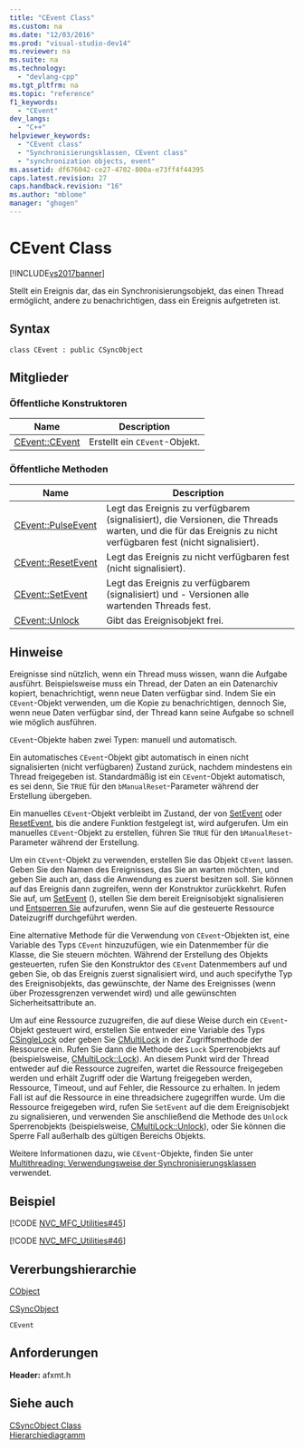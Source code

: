 ```yaml
---
title: "CEvent Class"
ms.custom: na
ms.date: "12/03/2016"
ms.prod: "visual-studio-dev14"
ms.reviewer: na
ms.suite: na
ms.technology: 
  - "devlang-cpp"
ms.tgt_pltfrm: na
ms.topic: "reference"
f1_keywords: 
  - "CEvent"
dev_langs: 
  - "C++"
helpviewer_keywords: 
  - "CEvent class"
  - "Synchronisierungsklassen, CEvent class"
  - "synchronization objects, event"
ms.assetid: df676042-ce27-4702-800a-e73ff4f44395
caps.latest.revision: 27
caps.handback.revision: "16"
ms.author: "mblome"
manager: "ghogen"
---
```

# CEvent Class
[!INCLUDE[vs2017banner](../../assembler/inline/includes/vs2017banner.md)]

Stellt ein Ereignis dar, das ein Synchronisierungsobjekt, das einen Thread ermöglicht, andere zu benachrichtigen, dass ein Ereignis aufgetreten ist.  
  
## Syntax  
  
```  
class CEvent : public CSyncObject  
```  
  
## Mitglieder  
  
### Öffentliche Konstruktoren  
  
|Name|Description|  
|----------|-----------------|  
|[CEvent::CEvent](../Topic/CEvent::CEvent.md)|Erstellt ein `CEvent`\-Objekt.|  
  
### Öffentliche Methoden  
  
|Name|Description|  
|----------|-----------------|  
|[CEvent::PulseEvent](../Topic/CEvent::PulseEvent.md)|Legt das Ereignis zu verfügbarem \(signalisiert\), die Versionen, die Threads warten, und die für das Ereignis zu nicht verfügbaren fest \(nicht signalisiert\).|  
|[CEvent::ResetEvent](../Topic/CEvent::ResetEvent.md)|Legt das Ereignis zu nicht verfügbaren fest \(nicht signalisiert\).|  
|[CEvent::SetEvent](../Topic/CEvent::SetEvent.md)|Legt das Ereignis zu verfügbarem \(signalisiert\) und \- Versionen alle wartenden Threads fest.|  
|[CEvent::Unlock](../Topic/CEvent::Unlock.md)|Gibt das Ereignisobjekt frei.|  
  
## Hinweise  
 Ereignisse sind nützlich, wenn ein Thread muss wissen, wann die Aufgabe ausführt.  Beispielsweise muss ein Thread, der Daten an ein Datenarchiv kopiert, benachrichtigt, wenn neue Daten verfügbar sind.  Indem Sie ein `CEvent`\-Objekt verwenden, um die Kopie zu benachrichtigen, dennoch Sie, wenn neue Daten verfügbar sind, der Thread kann seine Aufgabe so schnell wie möglich ausführen.  
  
 `CEvent`\-Objekte haben zwei Typen: manuell und automatisch.  
  
 Ein automatisches `CEvent`\-Objekt gibt automatisch in einen nicht signalisierten \(nicht verfügbaren\) Zustand zurück, nachdem mindestens ein Thread freigegeben ist.  Standardmäßig ist ein `CEvent`\-Objekt automatisch, es sei denn, Sie `TRUE` für den `bManualReset`\-Parameter während der Erstellung übergeben.  
  
 Ein manuelles `CEvent`\-Objekt verbleibt im Zustand, der von [SetEvent](../Topic/CEvent::SetEvent.md) oder [ResetEvent](../Topic/CEvent::ResetEvent.md), bis die andere Funktion festgelegt ist, wird aufgerufen.  Um ein manuelles `CEvent`\-Objekt zu erstellen, führen Sie `TRUE` für den `bManualReset`\-Parameter während der Erstellung.  
  
 Um ein `CEvent`\-Objekt zu verwenden, erstellen Sie das Objekt `CEvent` lassen.  Geben Sie den Namen des Ereignisses, das Sie an warten möchten, und geben Sie auch an, dass die Anwendung es zuerst besitzen soll.  Sie können auf das Ereignis dann zugreifen, wenn der Konstruktor zurückkehrt.  Rufen Sie auf, um [SetEvent](../Topic/CEvent::SetEvent.md) \(\), stellen Sie dem bereit Ereignisobjekt signalisieren und [Entsperren Sie](../Topic/CEvent::Unlock.md) aufzurufen, wenn Sie auf die gesteuerte Ressource Dateizugriff durchgeführt werden.  
  
 Eine alternative Methode für die Verwendung von `CEvent`\-Objekten ist, eine Variable des Typs `CEvent` hinzuzufügen, wie ein Datenmember für die Klasse, die Sie steuern möchten.  Während der Erstellung des Objekts gesteuerten, rufen Sie den Konstruktor des `CEvent` Datenmembers auf und geben Sie, ob das Ereignis zuerst signalisiert wird, und auch specifythe Typ des Ereignisobjekts, das gewünschte, der Name des Ereignisses \(wenn über Prozessgrenzen verwendet wird\) und alle gewünschten Sicherheitsattribute an.  
  
 Um auf eine Ressource zuzugreifen, die auf diese Weise durch ein `CEvent`\-Objekt gesteuert wird, erstellen Sie entweder eine Variable des Typs [CSingleLock](../../mfc/reference/csinglelock-class.md) oder geben Sie [CMultiLock](../../mfc/reference/cmultilock-class.md) in der Zugriffsmethode der Ressource ein.  Rufen Sie dann die Methode des `Lock` Sperrenobjekts auf \(beispielsweise, [CMultiLock::Lock](../Topic/CMultiLock::Lock.md)\).  An diesem Punkt wird der Thread entweder auf die Ressource zugreifen, wartet die Ressource freigegeben werden und erhält Zugriff oder die Wartung freigegeben werden, Ressource, Timeout, und auf Fehler, die Ressource zu erhalten.  In jedem Fall ist auf die Ressource in eine threadsichere zugegriffen wurde.  Um die Ressource freigegeben wird, rufen Sie `SetEvent` auf die dem Ereignisobjekt zu signalisieren, und verwenden Sie anschließend die Methode des `Unlock` Sperrenobjekts \(beispielsweise, [CMultiLock::Unlock](../Topic/CMultiLock::Unlock.md)\), oder Sie können die Sperre Fall außerhalb des gültigen Bereichs Objekts.  
  
 Weitere Informationen dazu, wie `CEvent`\-Objekte, finden Sie unter [Multithreading: Verwendungsweise der Synchronisierungsklassen](../../parallel/multithreading-how-to-use-the-synchronization-classes.md) verwendet.  
  
## Beispiel  
 [!CODE [NVC_MFC_Utilities#45](../CodeSnippet/VS_Snippets_Cpp/NVC_MFC_Utilities#45)]  
  
 [!CODE [NVC_MFC_Utilities#46](../CodeSnippet/VS_Snippets_Cpp/NVC_MFC_Utilities#46)]  
  
## Vererbungshierarchie  
 [CObject](../../mfc/reference/cobject-class.md)  
  
 [CSyncObject](../../mfc/reference/csyncobject-class.md)  
  
 `CEvent`  
  
## Anforderungen  
 **Header:**  afxmt.h  
  
## Siehe auch  
 [CSyncObject Class](../../mfc/reference/csyncobject-class.md)   
 [Hierarchiediagramm](../../mfc/hierarchy-chart.md)